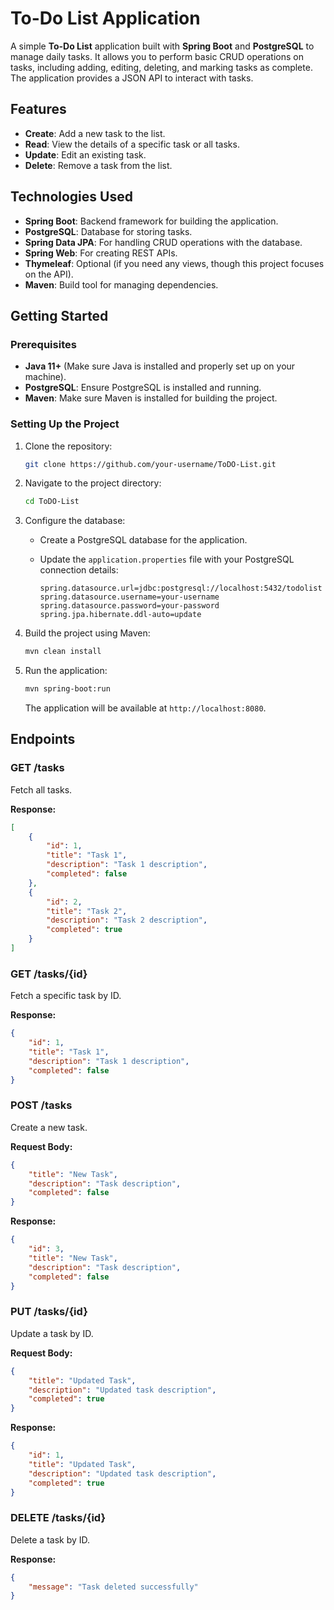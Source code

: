 
# To-Do List Application

A simple **To-Do List** application built with **Spring Boot** and **PostgreSQL** to manage daily tasks. It allows you to perform basic CRUD operations on tasks, including adding, editing, deleting, and marking tasks as complete. The application provides a JSON API to interact with tasks.

## Features

- **Create**: Add a new task to the list.
- **Read**: View the details of a specific task or all tasks.
- **Update**: Edit an existing task.
- **Delete**: Remove a task from the list.

## Technologies Used

- **Spring Boot**: Backend framework for building the application.
- **PostgreSQL**: Database for storing tasks.
- **Spring Data JPA**: For handling CRUD operations with the database.
- **Spring Web**: For creating REST APIs.
- **Thymeleaf**: Optional (if you need any views, though this project focuses on the API).
- **Maven**: Build tool for managing dependencies.

## Getting Started

### Prerequisites

- **Java 11+** (Make sure Java is installed and properly set up on your machine).
- **PostgreSQL**: Ensure PostgreSQL is installed and running.
- **Maven**: Make sure Maven is installed for building the project.

### Setting Up the Project

1. Clone the repository:

   ```bash
   git clone https://github.com/your-username/ToDO-List.git
   ```

2. Navigate to the project directory:

   ```bash
   cd ToDO-List
   ```

3. Configure the database:

   - Create a PostgreSQL database for the application.
   - Update the `application.properties` file with your PostgreSQL connection details:

     ```properties
     spring.datasource.url=jdbc:postgresql://localhost:5432/todolist
     spring.datasource.username=your-username
     spring.datasource.password=your-password
     spring.jpa.hibernate.ddl-auto=update
     ```

4. Build the project using Maven:

   ```bash
   mvn clean install
   ```

5. Run the application:

   ```bash
   mvn spring-boot:run
   ```

   The application will be available at `http://localhost:8080`.

## Endpoints

### **GET /tasks**
Fetch all tasks.

**Response:**
```json
[
    {
        "id": 1,
        "title": "Task 1",
        "description": "Task 1 description",
        "completed": false
    },
    {
        "id": 2,
        "title": "Task 2",
        "description": "Task 2 description",
        "completed": true
    }
]
```

### **GET /tasks/{id}**
Fetch a specific task by ID.

**Response:**
```json
{
    "id": 1,
    "title": "Task 1",
    "description": "Task 1 description",
    "completed": false
}
```

### **POST /tasks**
Create a new task.

**Request Body:**
```json
{
    "title": "New Task",
    "description": "Task description",
    "completed": false
}
```

**Response:**
```json
{
    "id": 3,
    "title": "New Task",
    "description": "Task description",
    "completed": false
}
```

### **PUT /tasks/{id}**
Update a task by ID.

**Request Body:**
```json
{
    "title": "Updated Task",
    "description": "Updated task description",
    "completed": true
}
```

**Response:**
```json
{
    "id": 1,
    "title": "Updated Task",
    "description": "Updated task description",
    "completed": true
}
```

### **DELETE /tasks/{id}**
Delete a task by ID.

**Response:**
```json
{
    "message": "Task deleted successfully"
}
```

